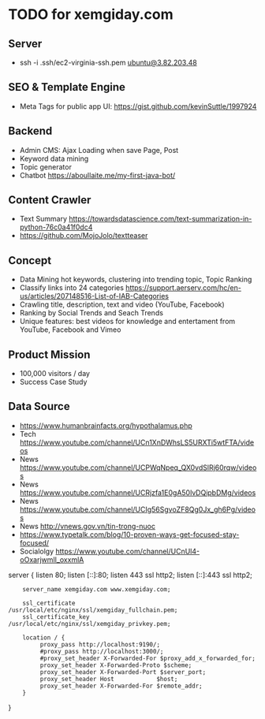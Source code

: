 # TODO for xemgiday.com

## Server
* ssh -i .ssh/ec2-virginia-ssh.pem  ubuntu@3.82.203.48

## SEO & Template Engine
* Meta Tags for public app UI: https://gist.github.com/kevinSuttle/1997924

## Backend
* Admin CMS: Ajax Loading when save Page, Post
* Keyword data mining 
* Topic generator
* Chatbot https://aboullaite.me/my-first-java-bot/

## Content Crawler
* Text Summary https://towardsdatascience.com/text-summarization-in-python-76c0a41f0dc4
* https://github.com/MojoJolo/textteaser
 
## Concept  
* Data Mining hot keywords, clustering into trending topic, Topic Ranking
* Classify links into 24 categories https://support.aerserv.com/hc/en-us/articles/207148516-List-of-IAB-Categories
* Crawling title, description, text and video (YouTube, Facebook)
* Ranking by Social Trends and Seach Trends 
* Unique features: best videos for knowledge and entertament from YouTube, Facebook and Vimeo

## Product Mission
* 100,000 visitors / day
* Success Case Study 

## Data Source
* https://www.humanbrainfacts.org/hypothalamus.php
* Tech https://www.youtube.com/channel/UCn1XnDWhsLS5URXTi5wtFTA/videos
* News https://www.youtube.com/channel/UCPWqNpeq_QX0vdSlRj60rqw/videos
* News https://www.youtube.com/channel/UCRjzfa1E0gA50lvDQipbDMg/videos
* News https://www.youtube.com/channel/UCIg56SgvoZF8Qg0Jx_gh6Pg/videos
* News http://vnews.gov.vn/tin-trong-nuoc
* https://www.typetalk.com/blog/10-proven-ways-get-focused-stay-focused/
* Socialolgy https://www.youtube.com/channel/UCnUl4-oOxarjwmIl_oxxmlA


server {
        listen 80;
        listen [::]:80;
        listen 443 ssl http2;
        listen [::]:443 ssl http2;

        server_name xemgiday.com www.xemgiday.com;

        ssl_certificate      /usr/local/etc/nginx/ssl/xemgiday_fullchain.pem;
        ssl_certificate_key  /usr/local/etc/nginx/ssl/xemgiday_privkey.pem;

        location / {
             proxy_pass http://localhost:9190/;
             #proxy_pass http://localhost:3000/;
             #proxy_set_header X-Forwarded-For $proxy_add_x_forwarded_for;
             proxy_set_header X-Forwarded-Proto $scheme;
             proxy_set_header X-Forwarded-Port $server_port;
             proxy_set_header Host            $host;
             proxy_set_header X-Forwarded-For $remote_addr;
        }
}